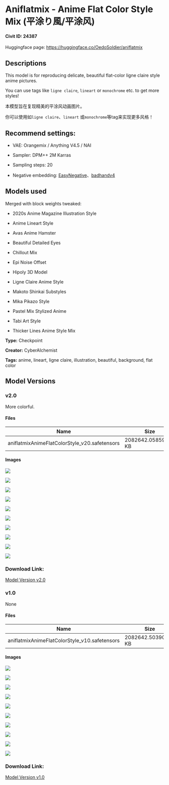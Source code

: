 # Aniflatmix - Anime Flat Color Style Mix (平涂り風/平涂风)

#### Civit ID: 24387

<p>Huggingface page: <a target="_blank" rel="ugc" href="https://huggingface.co/OedoSoldier/distillmix">https://huggingface.co/OedoSoldier/aniflatmix</a></p><h2>Descriptions</h2><p>This model is for reproducing delicate, beautiful flat-color ligne claire style anime pictures.</p><p>You can use tags like <code>ligne claire</code>, <code>lineart</code> or <code>monochrome</code> etc. to get more styles!</p><p>本模型旨在复现精美的平涂风动画图片。</p><p>你可以使用如<code>ligne claire</code>、<code>lineart</code> 或<code>monochrome</code>等tag来实现更多风格！</p><h2>Recommend settings:</h2><ul><li><p>VAE: Orangemix / Anything V4.5 / NAI</p></li><li><p>Sampler: DPM++ 2M Karras</p></li><li><p>Sampling steps: 20</p></li><li><p>Negative embedding: <a target="_blank" rel="ugc" href="https://civitai.com/models/7808">EasyNegative</a>、<a target="_blank" rel="ugc" href="https://civitai.com/models/16993/badhandv4-animeillustdiffusion">badhandv4</a></p></li></ul><h2>Models used</h2><p>Merged with block weights tweaked:</p><ul><li><p>2020s Anime Magazine Illustration Style</p></li><li><p>Anime Lineart Style</p></li><li><p>Avas Anime Hamster</p></li><li><p>Beautiful Detailed Eyes</p></li><li><p>Chillout Mix</p></li><li><p>Epi Noise Offset</p></li><li><p>Hipoly 3D Model</p></li><li><p>Ligne Claire Anime Style</p></li><li><p>Makoto Shinkai Substyles</p></li><li><p>Mika Pikazo Style</p></li><li><p>Pastel Mix Stylized Anime</p></li><li><p>Tabi Art Style</p></li><li><p>Thicker Lines Anime Style Mix</p></li></ul>

**Type:** Checkpoint

**Creator:** CyberAIchemist

**Tags:** anime, lineart, ligne claire, illustration, beautiful, background, flat color

## Model Versions

### v2.0

<p>More colorful.</p>

#### Files

| Name | Size | Type | Format | Download Url | AutoV1 | AutoV2 | SHA256 | CRC32 | BLAKE3 |
| --- | --- | --- | --- | --- | --- | --- | --- | --- | --- |
| aniflatmixAnimeFlatColorStyle_v20.safetensors | 2082642.05859375 KB | Model | SafeTensor | https://civitai.com/api/download/models/40816 | 5A135FE0 | B0D25DB787 | B0D25DB787036C143A78CE0CD880E76F018FE8A1EBB288B1F590C129C1BD1A95 | CFC1B5B2 | 0238C4BCB01FA4BDC1933EB362ABF78CF9967F65ACD9722F5E03877435EE5CAC |

#### Images

<p><img src="https://image.civitai.com/xG1nkqKTMzGDvpLrqFT7WA/21f05fbc-23e8-4a3e-0457-ff918ea16200/width=450/450815.jpeg" /></p>

<p><img src="https://image.civitai.com/xG1nkqKTMzGDvpLrqFT7WA/5ae6a181-389c-465e-1c03-2f9328961600/width=450/450817.jpeg" /></p>

<p><img src="https://image.civitai.com/xG1nkqKTMzGDvpLrqFT7WA/3f340901-7300-4c2b-9b54-7d60befb3f00/width=450/450825.jpeg" /></p>

<p><img src="https://image.civitai.com/xG1nkqKTMzGDvpLrqFT7WA/f2f0e850-cc77-49e1-1bfb-9e89c84a9d00/width=450/450819.jpeg" /></p>

<p><img src="https://image.civitai.com/xG1nkqKTMzGDvpLrqFT7WA/eddc20d2-f199-4798-6b74-d3e102069d00/width=450/450824.jpeg" /></p>

<p><img src="https://image.civitai.com/xG1nkqKTMzGDvpLrqFT7WA/0b5f20e1-dfb5-4a2f-d6fc-0f29323a6300/width=450/450822.jpeg" /></p>

<p><img src="https://image.civitai.com/xG1nkqKTMzGDvpLrqFT7WA/8217a5ec-1209-4d7d-b436-2c1a7c7d9b00/width=450/450816.jpeg" /></p>

<p><img src="https://image.civitai.com/xG1nkqKTMzGDvpLrqFT7WA/615f7826-1d39-4ea1-2848-47639eb8ec00/width=450/450823.jpeg" /></p>

<p><img src="https://image.civitai.com/xG1nkqKTMzGDvpLrqFT7WA/f583beb2-c7c9-447f-3a9f-e4e6b850f900/width=450/450818.jpeg" /></p>

<p><img src="https://image.civitai.com/xG1nkqKTMzGDvpLrqFT7WA/aae69da7-f90f-432a-f03c-bce216204400/width=450/450821.jpeg" /></p>

### Download Link:

[Model Version v2.0](https://civitai.com/api/download/models/40816)

### v1.0

None

#### Files

| Name | Size | Type | Format | Download Url | AutoV1 | AutoV2 | SHA256 | CRC32 | BLAKE3 |
| --- | --- | --- | --- | --- | --- | --- | --- | --- | --- |
| aniflatmixAnimeFlatColorStyle_v10.safetensors | 2082642.50390625 KB | Model | SafeTensor | https://civitai.com/api/download/models/29155 | C2291C4E | 8405CFE5D5 | 8405CFE5D5C3193CF406660429D97CB25CD1F612A1C377AF5F7CC6F6075BCED9 | 3EA4BA19 | CFE2BB73794F188E4B543C505523D853B5724AB11CCCDB9CCD473F2A47C480F6 |

#### Images

<p><img src="https://image.civitai.com/xG1nkqKTMzGDvpLrqFT7WA/793fabec-1a31-421b-7244-fd72ab539600/width=450/329290.jpeg" /></p>

<p><img src="https://image.civitai.com/xG1nkqKTMzGDvpLrqFT7WA/71f8eb4f-c01f-4176-1998-39d4f1c56b00/width=450/329308.jpeg" /></p>

<p><img src="https://image.civitai.com/xG1nkqKTMzGDvpLrqFT7WA/dacb2942-6a79-4990-7fa0-7d7f39865200/width=450/329307.jpeg" /></p>

<p><img src="https://image.civitai.com/xG1nkqKTMzGDvpLrqFT7WA/bb591e94-1490-4864-c10f-a58c07786400/width=450/329306.jpeg" /></p>

<p><img src="https://image.civitai.com/xG1nkqKTMzGDvpLrqFT7WA/51b27632-8650-47e6-a837-317eee2f3500/width=450/329305.jpeg" /></p>

<p><img src="https://image.civitai.com/xG1nkqKTMzGDvpLrqFT7WA/ec64a057-eb33-4d97-eb12-d5427194d200/width=450/329304.jpeg" /></p>

<p><img src="https://image.civitai.com/xG1nkqKTMzGDvpLrqFT7WA/10e6da8e-2ba6-428e-85d0-ee574afd4400/width=450/329303.jpeg" /></p>

<p><img src="https://image.civitai.com/xG1nkqKTMzGDvpLrqFT7WA/1490ae89-5beb-470d-fffe-2a7532483400/width=450/329302.jpeg" /></p>

<p><img src="https://image.civitai.com/xG1nkqKTMzGDvpLrqFT7WA/618f9778-d030-4504-b2e5-31a336de0e00/width=450/329300.jpeg" /></p>

<p><img src="https://image.civitai.com/xG1nkqKTMzGDvpLrqFT7WA/95897bf2-8f96-4fd5-2608-79556d1d8b00/width=450/329299.jpeg" /></p>

### Download Link:

[Model Version v1.0](https://civitai.com/api/download/models/29155)

